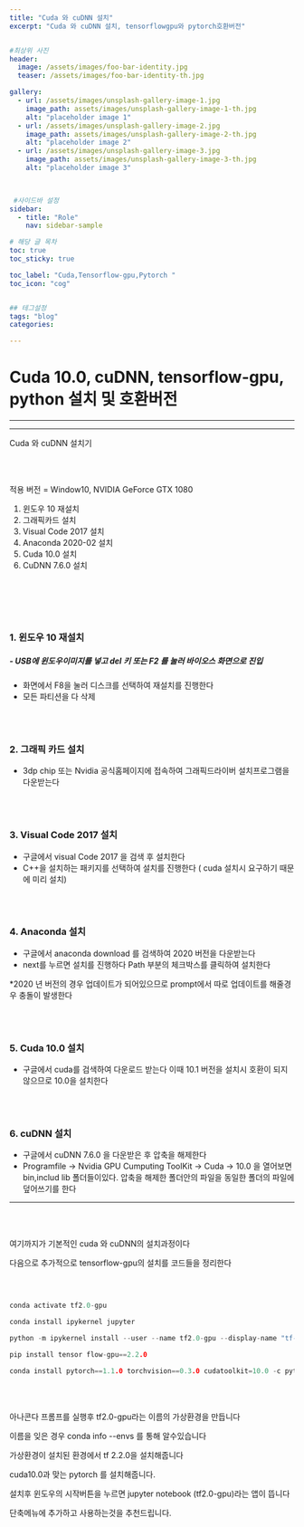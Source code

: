 ```yaml
---
title: "Cuda 와 cuDNN 설치"
excerpt: "Cuda 와 cuDNN 설치, tensorflowgpu와 pytorch호환버전"


#최상위 사진
header:
  image: /assets/images/foo-bar-identity.jpg
  teaser: /assets/images/foo-bar-identity-th.jpg

gallery:
  - url: /assets/images/unsplash-gallery-image-1.jpg
    image_path: assets/images/unsplash-gallery-image-1-th.jpg
    alt: "placeholder image 1"
  - url: /assets/images/unsplash-gallery-image-2.jpg
    image_path: assets/images/unsplash-gallery-image-2-th.jpg
    alt: "placeholder image 2"
  - url: /assets/images/unsplash-gallery-image-3.jpg
    image_path: assets/images/unsplash-gallery-image-3-th.jpg
    alt: "placeholder image 3"
    


 #사이드바 설정 
sidebar:
  - title: "Role"
    nav: sidebar-sample

# 해당 글 목차
toc: true
toc_sticky: true

toc_label: "Cuda,Tensorflow-gpu,Pytorch "
toc_icon: "cog"


## 테그설정
tags: "blog"
categories:

---
```


# Cuda 10.0, cuDNN, tensorflow-gpu, python 설치 및 호환버전

---

---

Cuda 와 cuDNN 설치기


<br/>

<br/>  

적용 버전 = Window10, NVIDIA GeForce GTX 1080



1. 윈도우 10 재설치
2. 그래픽카드 설치
3. Visual Code 2017 설치
4. Anaconda 2020-02 설치
5. Cuda 10.0 설치
6. CuDNN 7.6.0 설치


<br/>

<br/>  
<br/>

<br/>  



### 1. 윈도우 10 재설치

##### - USB에 윈도우이미지를 넣고 del 키 또는 F2 를 눌러 바이오스 화면으로 진입

- 화면에서 F8을 눌러 디스크를 선택하여 재설치를 진행한다
- 모든 파티션을 다 삭제
<br/>

<br/>  





### 2. 그래픽 카드 설치

- 3dp chip 또는 Nvidia 공식홈페이지에 접속하여 그래픽드라이버 설치프로그램을 다운받는다

<br/>

<br/>  


### 3. Visual Code 2017 설치

- 구글에서 visual Code 2017 을 검색 후 설치한다
- C++을 설치하는 패키지를 선택하여 설치를 진행한다 ( cuda 설치시 요구하기 때문에 미리 설치)

<br/>

<br/>  


### 4. Anaconda  설치

- 구글에서 anaconda download 를 검색하여 2020 버전을 다운받는다
- next를 누르면 설치를 진행하다 Path 부분의 체크박스를 클릭하여 설치한다

*2020 년 버전의 경우 업데이트가 되어있으므로 prompt에서 따로 업데이트를 해줄경우 충돌이 발생한다

<br/>

<br/>  


### 5. Cuda 10.0 설치

- 구글에서 cuda를 검색하여 다운로드 받는다 이때 10.1 버전을 설치시 호환이 되지않으므로 10.0을 설치한다

<br/>

<br/>  


### 6. cuDNN 설치 ###

- 구글에서 cuDNN 7.6.0 을 다운받은 후 압축을 해제한다
- Programfile -> Nvidia GPU Cumputing ToolKit -> Cuda -> 10.0 을 열어보면 bin,includ lib 폴더들이있다. 압축을 해제한 폴더안의 파일을 동일한 폴더의 파일에 덮어쓰기를 한다


---
   
<br/>

<br/>  

여기까지가 기본적인 cuda 와 cuDNN의 설치과정이다

다음으로 추가적으로 tensorflow-gpu의 설치를 코드들을 정리한다
<br/>

<br/>  



```c

conda activate tf2.0-gpu

conda install ipykernel jupyter

python -m ipykernel install --user --name tf2.0-gpu --display-name "tf-gpu"

pip install tensor flow-gpu==2.2.0

conda install pytorch==1.1.0 torchvision==0.3.0 cudatoolkit=10.0 -c pytorch   

```
<br/>

<br/>  


아나콘다 프롬프를 실행후 tf2.0-gpu라는 이름의 가상환경을 만듭니다

이름을 잊은 경우 conda info --envs 를 통해 알수있습니다

가상환경이 설치된 환경에서 tf 2.2.0을 설치해줍니다

cuda10.0과 맞는 pytorch 를 설치해줍니다. 





설치후 윈도우의 시작버튼을 누르면 jupyter notebook (tf2.0-gpu)라는 앱이 뜹니다 

단축메뉴에 추가하고 사용하는것을 추천드립니다.



 







